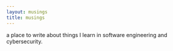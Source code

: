 ```yaml
---
layout: musings
title: musings
---
```


a place to write about things I learn in software engineering and cybersecurity. 